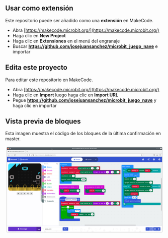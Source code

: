 ## Usar como extensión

Este repositorio puede ser añadido como una **extensión** en MakeCode.

* Abra [https://makecode.microbit.org/](https://makecode.microbit.org/)
* Haga clic en **New Project**
* Haga clic en **Extensiones** en el menú del engranaje
* Buscar **https://github.com/josejuansanchez/microbit_juego_nave** e importar

## Edita este proyecto

Para editar este repositorio en MakeCode.

* Abra [https://makecode.microbit.org/](https://makecode.microbit.org/)
* Haga clic en **Import** luego haga clic en **Import URL**
* Pegue **https://github.com/josejuansanchez/microbit_juego_nave** y haga clic en importar

## Vista previa de bloques

Esta imagen muestra el código de los bloques de la última confirmación en master.

![](https://github.com/josejuansanchez/curso_microbit_actividad_02/blob/master/screenshot/pantallazo01.png)